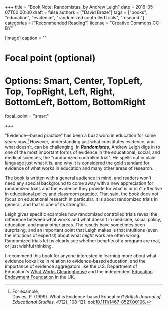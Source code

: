 +++
title = "Book Note: Randomistas, by Andrew Leigh"
date = 2019-05-07T00:00:00
draft = false
authors = ["David Braze"]
tags = ["books", "education", "evidence", "randomized controlled trials", "research"]
categories = ["Recommended Reading"]
license = "Creative Commons CC-BY"

[image]
  caption = ""
  # Focal point (optional)
  # Options: Smart, Center, TopLeft, Top, TopRight, Left, Right, BottomLeft, Bottom, BottomRight
  focal_point = "smart"

+++

"Evidence--based practice" has been a buzz word in education for some
years now.[^1] However, understanding just what constitutes evidence,
and what doesn't, can be challenging. In ***Randomistas***, Andrew
Leigh digs in to one of the most important forms of evidence in the
educational, social, and medical sciences, the "randomized controlled
trial". He spells out in plain language just what it is, and why it is
considered the gold standard for evidence of what works in education
and many other areas of research.

The book is written with a general audience in mind, and readers
won't need any special background to come away with a new
appreciation for randomized trials and the evidence they provide for
what is or isn't effective in educational policy and classroom
practice. That said, the book does not focus on educational research
in particular. It is about randomized trials in general, and that is
one of its strengths. 

Leigh gives specific examples how randomized controlled trials reveal
the difference between what works and what doesn't in medicine, social
policy, education, and many other areas. The results have sometimes
been surprising, and an important point that Leigh makes is that
intuitions (even the intuitions of experts!) about what *might* work
are often wrong. Randomized trials let us clearly see whether benefits
of a program are real, or just wishful thinking.

I recommend this book for anyone interested in learning more about
what evidence looks like in relation to evidence-based education, and
the importance of evidence aggregators like the U.S. Department of
Education's [What Works Clearinghouse](https://ies.ed.gov/ncee/wwc/)
and the independent
[Education Endowment Foundation](https://educationendowmentfoundation.org.uk/)
in the UK.
   
[^1]: For example, <br>Davies, P. (1999). What is Evidence-based
      Education? *British Journal of Educational Studies, 47*(2),
      108-121. doi:[10.1111/1467-8527.00106](https://dx.doi.org/10.1111/1467-8527.00106).

